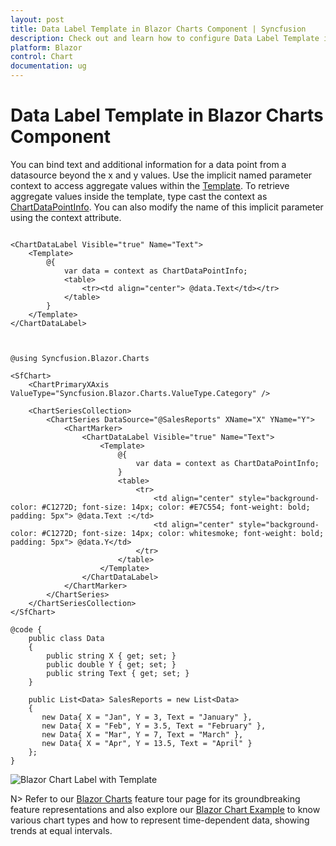 ```yaml
---
layout: post
title: Data Label Template in Blazor Charts Component | Syncfusion
description: Check out and learn how to configure Data Label Template in Syncfusion Blazor Charts component.
platform: Blazor
control: Chart
documentation: ug
---
```


<!-- markdownlint-disable MD036 -->

# Data Label Template in Blazor Charts Component

You can bind text and additional information for a data point from a datasource beyond the x and y values. Use the implicit named parameter context to access aggregate values within the [Template](https://help.syncfusion.com/cr/blazor/Syncfusion.Blazor.Charts.ChartDataLabel.html#Syncfusion_Blazor_Charts_ChartDataLabel_Template). To retrieve aggregate values inside the template, type cast the context as [ChartDataPointInfo](https://help.syncfusion.com/cr/blazor/Syncfusion.Blazor.Charts.ChartDataPointInfo.html). You can also modify the name of this implicit parameter using the context attribute.

```cshtml

<ChartDataLabel Visible="true" Name="Text">
    <Template>
        @{
            var data = context as ChartDataPointInfo;
            <table>
                <tr><td align="center"> @data.Text</td></tr>
            </table>
        }
    </Template>
</ChartDataLabel>
  
```

```cshtml

@using Syncfusion.Blazor.Charts

<SfChart>
    <ChartPrimaryXAxis ValueType="Syncfusion.Blazor.Charts.ValueType.Category" />

    <ChartSeriesCollection>
        <ChartSeries DataSource="@SalesReports" XName="X" YName="Y">
            <ChartMarker>
                <ChartDataLabel Visible="true" Name="Text">
                    <Template>
                        @{
                            var data = context as ChartDataPointInfo;
                        }
                        <table>
                            <tr>
                                <td align="center" style="background-color: #C1272D; font-size: 14px; color: #E7C554; font-weight: bold; padding: 5px"> @data.Text :</td>
                                <td align="center" style="background-color: #C1272D; font-size: 14px; color: whitesmoke; font-weight: bold; padding: 5px"> @data.Y</td>
                            </tr>
                        </table>
                    </Template>
                </ChartDataLabel>
            </ChartMarker>
        </ChartSeries>
    </ChartSeriesCollection>
</SfChart>

@code {
    public class Data
    {
        public string X { get; set; }
        public double Y { get; set; }
        public string Text { get; set; }
    }

    public List<Data> SalesReports = new List<Data>
	{
       new Data{ X = "Jan", Y = 3, Text = "January" },
       new Data{ X = "Feb", Y = 3.5, Text = "February" },
       new Data{ X = "Mar", Y = 7, Text = "March" },
       new Data{ X = "Apr", Y = 13.5, Text = "April" }
    };
}

```

![Blazor Chart Label with Template](images/data-label/blazor-chart-label-template.png)

N> Refer to our [Blazor Charts](https://www.syncfusion.com/blazor-components/blazor-charts) feature tour page for its groundbreaking feature representations and also explore our [Blazor Chart Example](https://blazor.syncfusion.com/demos/chart/line?theme=bootstrap5) to know various chart types and how to represent time-dependent data, showing trends at equal intervals.
